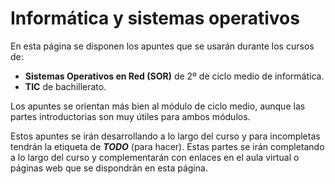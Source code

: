 # Informática y sistemas operativos
En esta página se disponen los apuntes que se usarán durante los cursos de:

- **Sistemas Operativos en Red (SOR)** de 2º de ciclo medio de informática.
- **TIC** de bachillerato.

Los apuntes se orientan más bien al módulo de ciclo medio, aunque las partes introductorias son muy útiles para ambos módulos.

Estos apuntes se irán desarrollando a lo largo del curso y para incompletas tendrán la etiqueta de ***TODO*** (para hacer). Estas partes se irán completando a lo largo del curso y complementarán con enlaces en el aula virtual o páginas web que se dispondrán en esta página.